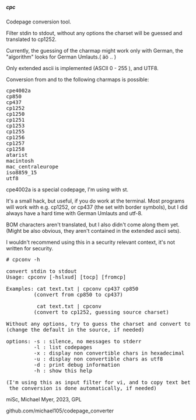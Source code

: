 ##### cpc

Codepage conversion tool.


Filter stdin to stdout, without any options
the charset will be guessed and translated to cp1252.


Currently, the guessing of the charmap might work only with German,
the "algorithm" looks for German Umlauts.( &auml;&ouml; .. )

Only extended ascii is implemented (ASCII 0 - 255 ), and UTF8.


Conversion from and to the following charmaps is possible:

<pre>
cpe4002a
cp850
cp437
cp1252
cp1250
cp1251
cp1253
cp1255
cp1256
cp1257
cp1258
atarist
macintosh
mac_centraleurope
iso8859_15
utf8
</pre>


cpe4002a is a special codepage, I'm using with st.



It's a small hack, but useful, if you do work at the terminal.
Most programs will work with e.g. cp1252, or cp437 (the set with border symbols),
but I did always have a hard time with German Umlauts and utf-8.


BOM characters aren't translated, but I also didn't come along them yet.
(Might be also obvious, they aren't contained in the extended ascii sets).


I wouldn't recommend using this in a security relevant context,
it's not written for security.


<pre>
# cpconv -h

convert stdin to stdout
Usage: cpconv [-hslxud] [tocp] [fromcp]

Examples: cat text.txt | cpconv cp437 cp850
         (convert from cp850 to cp437)

          cat text.txt | cpconv
         (convert to cp1252, guessing source charset)

Without any options, try to guess the charset and convert to cp1252
(change the default in the source, if needed)

options: -s : silence, no messages to stderr
         -l : list codepages
         -x : display non convertible chars in hexadecimal
         -u : display non convertible chars as utf8
         -d : print debug information
         -h : show this help

(I'm using this as input filter for vi, and to copy text between terminal and x clipboard
 the conversion is done automatically, if needed)
</pre>


miSc, Michael Myer, 2023, GPL

github.com/michael105/codepage_converter

